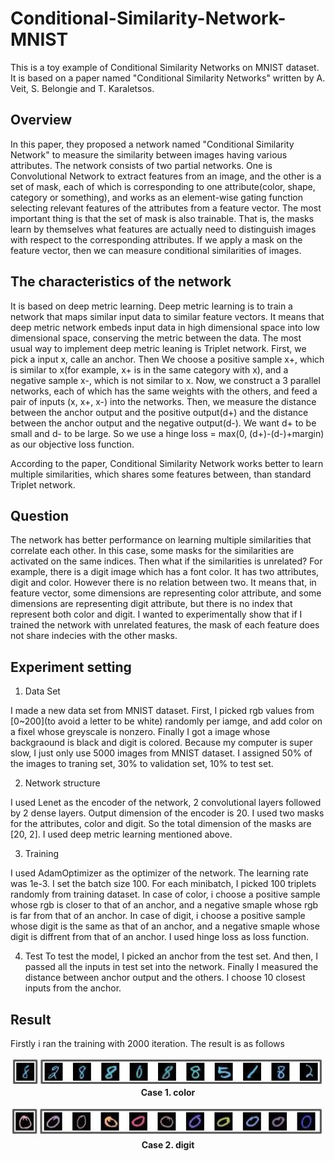 # Conditional-Similarity-Network-MNIST
This is a toy example of Conditional Similarity Networks on MNIST dataset. It is based on a paper named "Conditional Similarity Networks" written by A. Veit, S. Belongie and T. Karaletsos.

## Overview
In this paper, they proposed a network named "Conditional Similarity Network" to measure the similarity between images having various attributes. The network consists of two partial networks. One is Convolutional Network to extract features from an image, and the other is a set of mask, each of which is corresponding to one attribute(color, shape, category or something), and works as an element-wise gating function selecting relevant features of the attributes from a feature vector. The most important thing is that the set of mask is also trainable. That is, the masks learn by themselves what features are actually need to distinguish images with respect to the corresponding attributes. If we apply a mask on the feature vector, then we can measure conditional similarities of images.

## The characteristics of the network
It is based on deep metric learning. Deep metric learning is to train a network that maps similar input data to similar feature vectors. It means that deep metric network embeds input data in high dimensional space into low dimensional space, conserving the metric between the data. The most usual way to implement deep metric leaning is Triplet network. First, we pick a input x, calle an anchor. Then We choose a positive sample x+, which is similar to x(for example, x+ is in the same category with x), and a negative sample x-, which is not similar to x. Now, we construct a 3 parallel networks, each of which has the same weights with the others, and feed a pair of inputs (x, x+, x-) into the networks. Then, we measure the distance between the anchor output and the positive output(d+) and the distance between the anchor output and the negative output(d-). We want d+ to be small and d- to be large. So we use a hinge loss = max(0, (d+)-(d-)+margin) as our objective loss function.

According to the paper, Conditional Similarity Network works better to learn multiple similarities, which shares some features between, than standard Triplet network.

## Question
The network has better performance on learning multiple similarities that correlate each other. In this case, some masks for the similarities are activated on the same indices. Then what if the similarities is unrelated? For example, there is a digit image which has a font color. It has two attributes, digit and color. However there is no relation between two. It means that, in feature vector, some dimensions are representing color attribute, and some dimensions are representing digit attribute, but there is no index that represent both color and digit. I wanted to experimentally show that if I trained the network with unrelated features, the mask of each feature does not share indecies with the other masks.

## Experiment setting
1. Data Set

I made a new data set from MNIST dataset. First, I picked rgb values from [0~200](to avoid a letter to be white) randomly per iamge, and add color on a fixel whose greyscale is nonzero. Finally I got a image whose backgraound is black and digit is colored.
Because my computer is super slow, I just only use 5000 images from MNIST dataset. I assigned 50% of the images to traning set, 30% to validation set, 10% to test set.

2. Network structure

I used Lenet as the encoder of the network, 2 convolutional layers followed by 2 dense layers. Output dimension of the encoder is 20. I used two masks for the attributes, color and digit. So the total dimension of the masks are [20, 2]. I used deep metric learning mentioned above.

3. Training

I used AdamOptimizer as the optimizer of the network. The learning rate was 1e-3. I set the batch size 100. 
For each minibatch, I picked 100 triplets randomly from training dataset. In case of color, i choose a positive sample whose rgb is closer to that of an anchor, and a negative smaple whose rgb is far from that of an anchor. In case of digit, i choose a positive sample whose digit is the same as that of an anchor, and a negative smaple whose digit is diffrent from that of an anchor.
I used hinge loss as loss function.

4. Test
To test the model, I picked an anchor from the test set. And then, I passed all the inputs in test set into the network. Finally I measured the distance between anchor output and the others. I choose 10 closest inputs from the anchor.

## Result
Firstly i ran the training with 2000 iteration. The result is as follows
<p align="center">
   <img src="public/result/fig1.jpg" width ="500">
   <br>
   <b>Case 1. color</b><br>
 </p>
 <p align="center">
   <img src="public/result/fig2.jpg" width ="500">
   <br>
   <b>Case 2. digit</b><br>
 </p>
